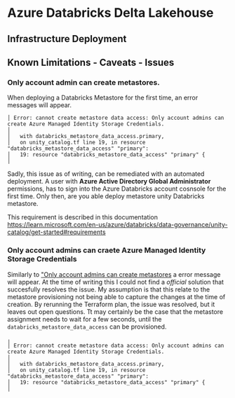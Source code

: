# Azure Databricks Delta Lakehouse 
## Infrastructure Deployment

## Known Limitations - Caveats - Issues
### Only account admin can create metastores.
When deploying a Databricks Metastore for the first time, an error messages will appear.

```
│ Error: cannot create metastore data access: Only account admins can create Azure Managed Identity Storage Credentials.
│ 
│   with databricks_metastore_data_access.primary,
│   on unity_catalog.tf line 19, in resource "databricks_metastore_data_access" "primary":
│   19: resource "databricks_metastore_data_access" "primary" {
│ 
```

Sadly, this issue as of writing, can be remediated with an automated deployment. A user with **Azure Active Directory Global Administrator** permissions, has to sign into the Azure Databricks account cosnsole for the first time. Only then, are you able deploy metastore unity Databricks metastore.

This requirement is described in this documentation https://learn.microsoft.com/en-us/azure/databricks/data-governance/unity-catalog/get-started#requirements

### Only account admins can craete Azure Managed Identity Storage Credentials
Similarly to ["Only account admins can create metastores](#only-account-admin-can-create-metastores) a error message will appear. At the time of writing this I could not find a _official_ solution that succesfully resolves the issue. My assumption is that this relate to the metastore provisioning not being able to capture the changes at the time of creation. By rerunning the Terraform plan, the issue was resolved, but it leaves out open questions. Tt may certainly be the case that the metastore assignment needs to wait for a few seconds, until the `databricks_metastore_data_access` can be provisioned.  

```
╷
│ Error: cannot create metastore data access: Only account admins can create Azure Managed Identity Storage Credentials.
│ 
│   with databricks_metastore_data_access.primary,
│   on unity_catalog.tf line 19, in resource "databricks_metastore_data_access" "primary":
│   19: resource "databricks_metastore_data_access" "primary" {
│ 
```
